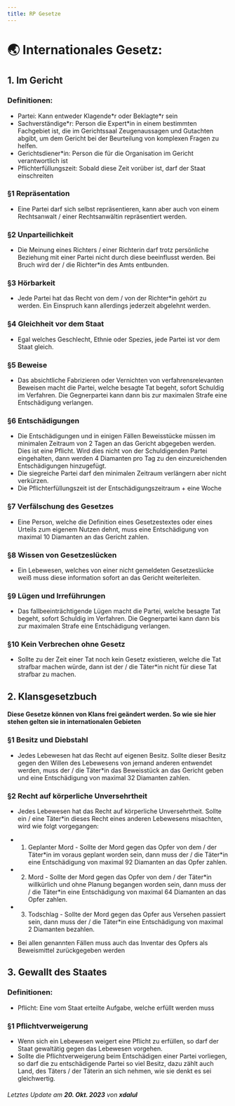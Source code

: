 ```yaml
---
title: RP Gesetze
---
```


# 🌏 Internationales Gesetz:


## 1. __Im Gericht__



### Definitionen:
- Partei: Kann entweder Klagende\*r oder Beklagte\*r sein
- Sachverständige\*r: Person die Expert\*in in einem bestimmten Fachgebiet ist, die im Gerichtssaal Zeugenaussagen und Gutachten abgibt, um dem Gericht bei der Beurteilung von komplexen Fragen zu helfen.
- Gerichtsdiener\*in: Person die für die Organisation im Gericht verantwortlich ist
- Pflichterfüllungszeit: Sobald diese Zeit vorüber ist, darf der Staat einschreiten


### §1 Repräsentation
- Eine Partei darf sich selbst repräsentieren, kann aber auch von einem Rechtsanwalt / einer Rechtsanwältin repräsentiert werden.


### §2 Unparteilichkeit
- Die Meinung eines Richters / einer Richterin darf trotz persönliche Beziehung mit einer Partei nicht durch diese beeinflusst werden. Bei Bruch wird der / die Richter*in des Amts entbunden.


### §3 Hörbarkeit
- Jede Partei hat das Recht von dem / von der Richter*in gehört zu werden. Ein Einspruch kann allerdings jederzeit abgelehnt werden.


### §4 Gleichheit vor dem Staat
- Egal welches Geschlecht, Ethnie oder Spezies, jede Partei ist vor dem Staat gleich.


### §5 Beweise
- Das absichtliche Fabrizieren oder Vernichten von verfahrensrelevanten Beweisen macht die Partei, welche besagte Tat begeht, sofort Schuldig im Verfahren. Die Gegnerpartei kann dann bis zur maximalen Strafe eine Entschädigung verlangen.


### §6 Entschädigungen
- Die Entschädigungen und in einigen Fällen Beweisstücke müssen im minimalen Zeitraum von 2 Tagen an das Gericht abgegeben werden. Dies ist eine Pflicht. Wird dies nicht von der Schuldigenden Partei eingehalten, dann werden 4 Diamanten pro Tag zu den einzureichenden Entschädigungen hinzugefügt.
- Die siegreiche Partei darf den minimalen Zeitraum verlängern aber nicht verkürzen.
- Die Pflichterfüllungszeit ist der Entschädigungszeitraum + eine Woche


### §7 Verfälschung des Gesetzes
- Eine Person, welche die Definition eines Gesetzestextes oder eines Urteils zum eigenem Nutzen dehnt, muss eine Entschädigung von maximal 10 Diamanten an das Gericht zahlen.


### §8 Wissen von Gesetzeslücken
- Ein Lebewesen, welches von einer nicht gemeldeten Gesetzeslücke weiß muss diese information sofort an das Gericht weiterleiten.


### §9 Lügen und Irreführungen
- Das fallbeeinträchtigende Lügen macht die Partei, welche besagte Tat begeht, sofort Schuldig im Verfahren. Die Gegnerpartei kann dann bis zur maximalen Strafe eine Entschädigung verlangen.


### §10 Kein Verbrechen ohne Gesetz
- Sollte zu der Zeit einer Tat noch kein Gesetz existieren, welche die Tat strafbar machen würde, dann ist der / die Täter\*in nicht für diese Tat strafbar zu machen.


## 2. __Klansgesetzbuch__


#### Diese Gesetze können von Klans frei geändert werden. So wie sie hier stehen gelten sie in internationalen Gebieten


### §1 Besitz und Diebstahl
- Jedes Lebewesen hat das Recht auf eigenen Besitz. Sollte dieser Besitz gegen den Willen des Lebewesens von jemand anderen entwendet werden, muss der / die Täter\*in das Beweisstück an das Gericht geben und eine Entschädigung von maximal 32 Diamanten zahlen.


### §2 Recht auf körperliche Unversehrtheit
- Jedes Lebewesen hat das Recht auf körperliche Unversehrtheit. Sollte ein / eine Täter\*in dieses Recht eines anderen Lebewesens misachten, wird wie folgt vorgegangen:

- 1. Geplanter Mord - Sollte der Mord gegen das Opfer von dem / der Täter\*in im voraus geplant worden sein, dann muss der / die Täter\*in eine Entschädigung von maximal 92 Diamanten an das Opfer zahlen.
- 2. Mord - Sollte der Mord gegen das Opfer von dem / der Täter\*in willkürlich und ohne Planung begangen worden sein, dann muss der / die Täter\*in eine Entschädigung von maximal 64 Diamanten an das Opfer zahlen.
- 3. Todschlag - Sollte der Mord gegen das Opfer aus Versehen passiert sein, dann muss der / die Täter\*in eine Entschädigung von maximal 2 Diamanten bezahlen.

- Bei allen genannten Fällen muss auch das Inventar des Opfers als Beweismittel zurückgegeben werden

## 3. __Gewallt des Staates__


### Definitionen:
- Pflicht: Eine vom Staat erteilte Aufgabe, welche erfüllt werden muss


### §1 Pflichtverweigerung
- Wenn sich ein Lebewesen weigert eine Pflicht zu erfüllen, so darf der Staat gewaltätig gegen das Lebewesen vorgehen.
- Sollte die Pflichtverweigerung beim Entschädigen einer Partei vorliegen, so darf die zu entschädigende Partei so viel Besitz, dazu zählt auch Land, des Täters / der Täterin an sich nehmen, wie sie denkt es sei gleichwertig.


###### *Letztes Update am **20. Okt. 2023** von **xdalul***
